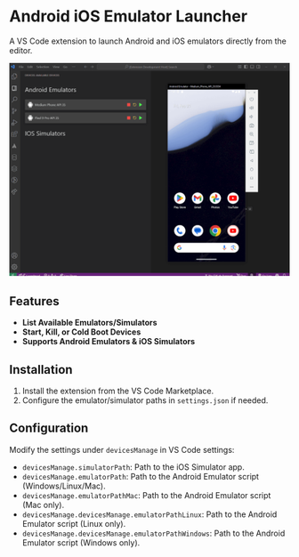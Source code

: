# Android iOS Emulator Launcher

A VS Code extension to launch Android and iOS emulators directly from the editor.

![Preview](./readme-image.png)

## Features

- **List Available Emulators/Simulators**
- **Start, Kill, or Cold Boot Devices**
- **Supports Android Emulators & iOS Simulators**

## Installation

1. Install the extension from the VS Code Marketplace.
2. Configure the emulator/simulator paths in `settings.json` if needed.

## Configuration

Modify the settings under `devicesManage` in VS Code settings:

- `devicesManage.simulatorPath`: Path to the iOS Simulator app.
- `devicesManage.emulatorPath`: Path to the Android Emulator script (Windows/Linux/Mac).
- `devicesManage.emulatorPathMac`: Path to the Android Emulator script (Mac only).
- `devicesManage.devicesManage.emulatorPathLinux`: Path to the Android Emulator script (Linux only).
- `devicesManage.devicesManage.emulatorPathWindows`: Path to the Android Emulator script (Windows only).
